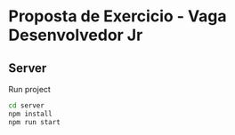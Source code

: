 # Proposta de Exercicio - Vaga Desenvolvedor Jr

## Server

Run project

```bash
cd server
npm install
npm run start
```

